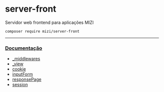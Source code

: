 # server-front

Servidor web frontend para aplicações MIZI

    composer require mizi/server-front

---

### [Documentação](https://github.com/mizi-php/server-front/tree/main/.doc)

 - [_middlewares](https://github.com/mizi-php/server-front/tree/main/.doc/_middlewares.md)
 - [_view](https://github.com/mizi-php/server-front/tree/main/.doc/_view.md)
 - [cookie](https://github.com/mizi-php/server-front/tree/main/.doc/cookie.md)
 - [inputForm](https://github.com/mizi-php/server-front/tree/main/.doc/inputForm.md)
 - [responsePage](https://github.com/mizi-php/server-front/tree/main/.doc/responsePage.md)
 - [session](https://github.com/mizi-php/server-front/tree/main/.doc/session.md)